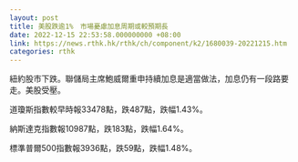 ```yaml
---
layout: post
title: 美股跌逾1%　市場憂慮加息周期或較預期長
date: 2022-12-15 22:53:58.000000000 +08:00
link: https://news.rthk.hk/rthk/ch/component/k2/1680039-20221215.htm
categories: rthk
---
```


紐約股市下跌。聯儲局主席鮑威爾重申持續加息是適當做法，加息仍有一段路要走。美股受壓。

道瓊斯指數較早時報33478點，跌487點，跌幅1.43%。

納斯達克指數報10987點，跌183點，跌幅1.64%。

標準普爾500指數報3936點，跌59點，跌幅1.48%。
